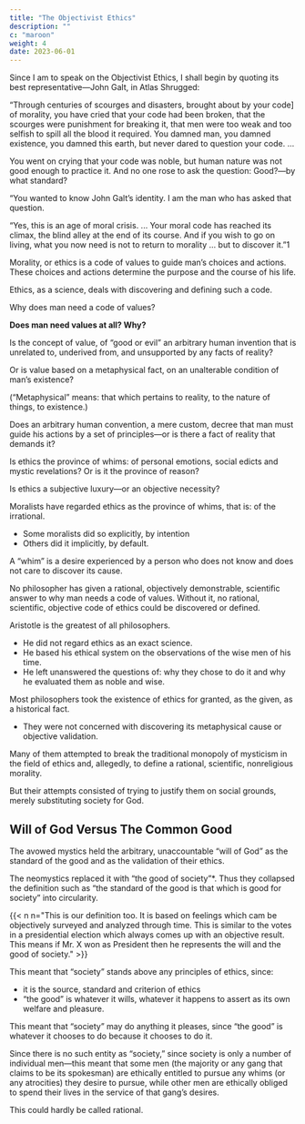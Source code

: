 ```yaml
---
title: "The Objectivist Ethics"
description: ""
c: "maroon"
weight: 4
date: 2023-06-01
---
```



Since I am to speak on the Objectivist Ethics, I shall begin by quoting its best representative—John Galt, in Atlas Shrugged:

“Through centuries of scourges and disasters, brought about by your code] of morality, you have cried that your code had been broken, that the scourges were punishment for breaking it, that men were too weak and too selfish to spill all the blood it required. You damned man, you damned existence, you damned this earth, but never dared to question your code. ... 

You went on crying that your code was noble, but human nature was not good enough to practice it. And no one rose to ask the question: Good?—by
 what standard? 

“You wanted to know John Galt’s identity. I am the man who has asked that question.

“Yes, this is an age of moral crisis. ... Your moral code has reached its climax, the blind alley at the end of its course. And if you wish to go on living, what you now need is not to return to morality ... but to discover it.”1


Morality, or ethics is a code of values to guide man’s choices and actions. These choices and actions determine the purpose and the course of his life. 

Ethics, as a science, deals with discovering and defining such a code.

<!-- The first question that has to be answered, as a precondition of any
attempt to define, to judge or to accept any specific system of ethics, is:  -->

Why does man need a code of values?

<!-- Let me stress this. The first question is not: What particular code of values
should man accept? The first question is:  -->

**Does man need values at all? Why?**

Is the concept of value, of “good or evil” an arbitrary human invention that is unrelated to, underived from, and unsupported by any facts of reality?

Or is value based on a metaphysical fact, on an unalterable condition of man’s existence? 

(“Metaphysical” means: that which pertains to reality, to the nature of things, to existence.) 

Does an arbitrary human convention, a mere custom, decree that man must guide his actions by a set of principles—or is there a fact of reality that demands it? 

Is ethics the province of whims: of personal emotions, social edicts and mystic revelations? Or is it the province of reason? 

Is ethics a subjective luxury—or an objective necessity?
<!-- 
 Ayn Rand, Atlas Shrugged, New York: Random House, 1957; New American Library, 1959.
 Paper delivered by Ayn Rand at the University of Wisconsin Symposium on “Ethics in Our Time” in
Madison, Wisconsin, on February 9, 1961. -->


<!-- In the sorry record of the history of mankind’s ethics—with a few rare,
and unsuccessful, exceptions— -->

Moralists have regarded ethics as the province of whims, that is: of the irrational. 
- Some moralists did so explicitly, by intention
- Others did it implicitly, by default. 

A “whim” is a desire experienced by a person who does not know and does not care to discover its cause.

No philosopher has given a rational, objectively demonstrable, scientific answer to why man needs a code of values. Without it, no rational, scientific, objective code of ethics could be discovered or defined.

Aristotle is the greatest of all philosophers. 
- He did not regard ethics as an exact science.
- He based his ethical system on the observations of  the wise men of his time. 
- He left unanswered the questions of: why they chose to do it and why he evaluated them as noble and wise.

Most philosophers took the existence of ethics for granted, as the given, as a historical fact. 
- They were not concerned with discovering its metaphysical cause or objective validation. 

Many of them attempted to break the traditional monopoly of mysticism in the field of ethics and, allegedly, to define a rational, scientific, nonreligious morality. 

But their attempts consisted of trying to justify them on social grounds, merely substituting society for God.


## Will of God Versus The Common Good

The avowed mystics held the arbitrary, unaccountable “will of God” as the standard of the good and as the validation of their ethics.

The neomystics replaced it with “the good of society”*. Thus they collapsed the definition such as “the standard of the good is that which is good for society” into circularity.


{{< n n="This is our definition too. It is based on feelings which cam be objectively surveyed and analyzed through time. This is similar to the votes in a presidential election which always comes up with an objective result. This means if Mr. X won as President then he represents the will and the good of society." >}}


This meant that “society” stands above any principles of ethics, since:
- it is the source, standard and criterion of ethics
- “the good” is whatever it wills, whatever it happens to assert as its own welfare and pleasure. 

This meant that “society” may do anything it pleases, since “the good” is whatever it chooses to do because it chooses to do it.

Since there is no such entity as “society,” since society is only a number of individual men—this meant that some men (the majority or any gang that claims to be its spokesman) are ethically entitled to pursue any whims (or any atrocities) they desire to pursue, while other men are ethically obliged to spend their lives in the service of that gang’s desires. 

This could hardly be called rational.

